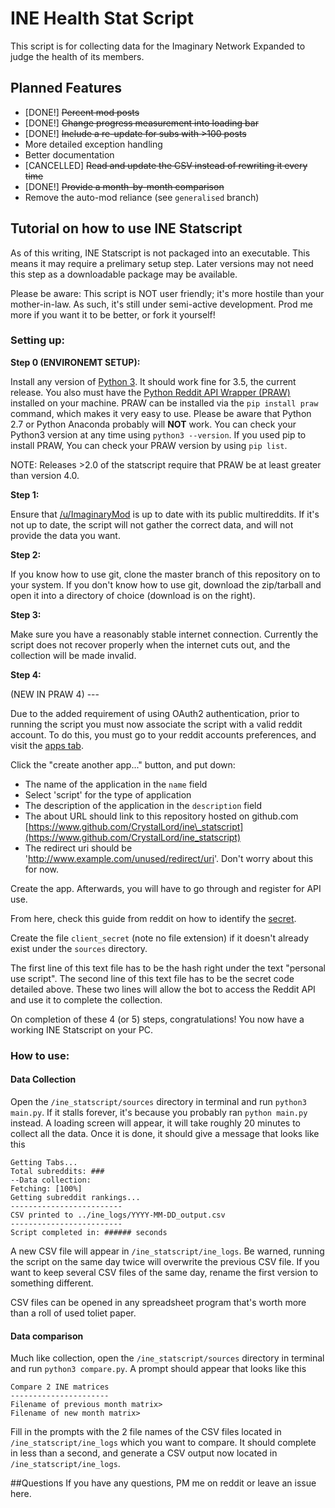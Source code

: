# INE Health Stat Script
This script is for collecting data for the Imaginary Network Expanded to judge the health of its members.

## Planned Features
* [DONE!] ~~Percent mod posts~~
* [DONE!] ~~Change progress measurement into loading bar~~
* [DONE!] ~~Include a re-update for subs with >100 posts~~
* More detailed exception handling
* Better documentation
* [CANCELLED] ~~Read and update the CSV instead of rewriting it every time~~
* [DONE!] ~~Provide a month-by-month comparison~~
* Remove the auto-mod reliance (see `generalised` branch)

## Tutorial on how to use INE Statscript
As of this writing, INE Statscript is not packaged into an executable. This means it may require a prelimary setup step. Later versions may not need this step as a downloadable package may be available.

Please be aware: This script is NOT user friendly; it's more hostile than your mother-in-law. As such, it's still under semi-active development. Prod me more if you want it to be better, or fork it yourself!

### Setting up:

**Step 0 (ENVIRONEMT SETUP):**

Install any version of [Python 3](https://www.python.org/downloads/). It should work fine for 3.5, the current release. You also must have the [Python Reddit API Wrapper (PRAW)](https://praw.readthedocs.org/en/stable/) installed on your machine. PRAW can be installed via the `pip install praw` command, which makes it very easy to use. Please be aware that Python 2.7 or Python Anaconda probably will **NOT** work. You can check your Python3 version at any time using `python3 --version`. If you used pip to install PRAW, You can check your PRAW version by using `pip list`.

NOTE: Releases >2.0 of the statscript require that PRAW be at least greater than version 4.0.

**Step 1:**

Ensure that [/u/ImaginaryMod](https://www.reddit.com/user/imaginarymod) is up to date with its public multireddits. If it's not up to date, the script will not gather the correct data, and will not provide the data you want.

**Step 2:**

If you know how to use git, clone the master branch of this repository on to your system. If you don't know how to use git, download the zip/tarball and open it into a directory of choice (download is on the right).

**Step 3:**

Make sure you have a reasonably stable internet connection. Currently the script does not recover properly when the internet cuts out, and the collection will be made invalid.

**Step 4:**

(NEW IN PRAW 4) ---

Due to the added requirement of using OAuth2 authentication, prior to running the script you must now associate the script with a valid reddit account. To do this, you must go to your reddit accounts preferences, and visit the [apps tab](https://www.reddit.com/prefs/apps/).

Click the "create another app..." button, and put down:

* The name of the application in the `name` field
* Select 'script' for the type of application
* The description of the application in the `description` field
* The about URL should link to this repository hosted on github.com [https://www.github.com/CrystalLord/ine\_statscript](https://www.github.com/CrystalLord/ine_statscript)
* The redirect uri should be 'http://www.example.com/unused/redirect/uri'. Don't worry about this for now.

Create the app. Afterwards, you will have to go through and register for API use.

From here, check this guide from reddit on how to identify the [secret](https://github.com/reddit/reddit/wiki/OAuth2).

Create the file `client_secret` (note no file extension) if it doesn't already exist under the `sources` directory.

The first line of this text file has to be the hash right under the text "personal use script". The second line of this text file has to be the secret code detailed above. These two lines will allow the bot to access the Reddit API and use it to complete the collection.

On completion of these 4 (or 5) steps, congratulations! You now have a working INE Statscript on your PC.

### How to use:

#### Data Collection

Open the `/ine_statscript/sources` directory in terminal and run `python3 main.py`. If it stalls forever, it's because you probably ran `python main.py` instead. A loading screen will appear, it will take roughly 20 minutes to collect all the data. Once it is done, it should give a message that looks like this


	Getting Tabs...
	Total subreddits: ###
	--Data collection: 
	Fetching: [100%]
	Getting subreddit rankings...
	-------------------------
	CSV printed to ../ine_logs/YYYY-MM-DD_output.csv
	-------------------------
	Script completed in: ###### seconds

A new CSV file will appear in `/ine_statscript/ine_logs`. Be warned, running the script on the same day twice will overwrite the previous CSV file. If you want to keep several CSV files of the same day, rename the first version to something different.

CSV files can be opened in any spreadsheet program that's worth more than a roll of used toliet paper.

#### Data comparison

Much like collection, open the `/ine_statscript/sources` directory in terminal and run `python3 compare.py`. A prompt should appear that looks like this

	Compare 2 INE matrices
	----------------------
	Filename of previous month matrix> 
	Filename of new month matrix> 

Fill in the prompts with the 2 file names of the CSV files located in `/ine_statscript/ine_logs` which you want to compare. It should complete in less than a second, and generate a CSV output now located in `/ine_statscript/ine_logs`.

##Questions
If you have any questions, PM me on reddit or leave an issue here.
